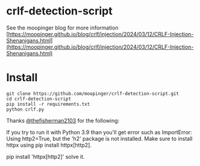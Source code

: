 # crlf-detection-script
See the moopinger blog for more information [https://moopinger.github.io/blog/crlf/injection/2024/03/12/CRLF-Injection-Shenanigans.html](https://moopinger.github.io/blog/crlf/injection/2024/03/12/CRLF-Injection-Shenanigans.html)

# Install

```
git clone https://github.com/moopinger/crlf-detection-script.git
cd crlf-detection-script
pip install -r requirements.txt
python crlf.py
```

Thanks [@thefisherman2103](https://github.com/thefisherman2103) for the following:

If you try to run it with Python 3.9 than you'll get error such as
ImportError: Using http2=True, but the 'h2' package is not installed. Make sure to install httpx using pip install httpx[http2].

pip install 'httpx[http2]' solve it.
